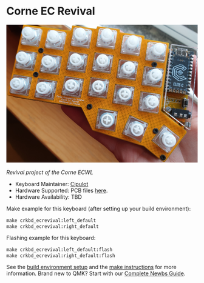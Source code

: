 # Corne EC Revival

![corne_ec_revival](https://raw.githubusercontent.com/Cipulot/CorneECRevival/main/Docs/images/corne_hold.jpg)

*Revival project of the Corne ECWL*

* Keyboard Maintainer: [Cipulot](https://github.com/yourusername)
* Hardware Supported: PCB files [here](https://github.com/Cipulot/CorneECRevival/tree/main/PCB).
* Hardware Availability: TBD

Make example for this keyboard (after setting up your build environment):

    make crkbd_ecrevival:left_default
    make crkbd_ecrevival:right_default

Flashing example for this keyboard:

    make crkbd_ecrevival:left_default:flash
    make crkbd_ecrevival:right_default:flash

See the [build environment setup](https://docs.qmk.fm/#/getting_started_build_tools) and the [make instructions](https://docs.qmk.fm/#/getting_started_make_guide) for more information. Brand new to QMK? Start with our [Complete Newbs Guide](https://docs.qmk.fm/#/newbs).
